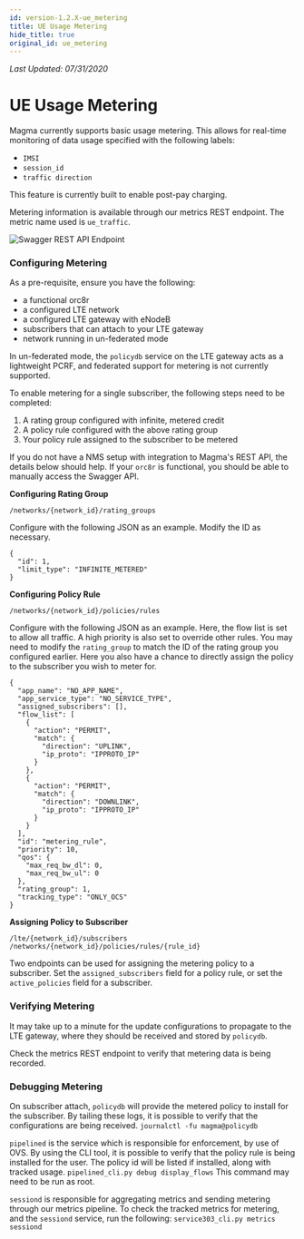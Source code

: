 ```yaml
---
id: version-1.2.X-ue_metering
title: UE Usage Metering
hide_title: true
original_id: ue_metering
---
```


*Last Updated: 07/31/2020*

# UE Usage Metering

Magma currently supports basic usage metering. This allows for real-time
monitoring of data usage specified with the following labels:
- `IMSI`
- `session_id`
- `traffic direction`

This feature is currently built to enable post-pay charging.

Metering information is available through our metrics REST endpoint.
The metric name used is `ue_traffic`.

![Swagger REST API Endpoint](../../../docs/assets/ue_metering.png)

### Configuring Metering

As a pre-requisite, ensure you have the following:

* a functional orc8r
* a configured LTE network
* a configured LTE gateway with eNodeB
* subscribers that can attach to your LTE gateway
* network running in un-federated mode

In un-federated mode, the `policydb` service on the LTE gateway acts
as a lightweight PCRF, and federated support for metering is not currently
supported.

To enable metering for a single subscriber,
the following steps need to be completed:

1. A rating group configured with infinite, metered credit
2. A policy rule configured with the above rating group
3. Your policy rule assigned to the subscriber to be metered

If you do not have a NMS setup with integration to Magma's REST API, the
details below should help. If your `orc8r` is functional, you should be able to
manually access the Swagger API.

**Configuring Rating Group**

`/networks/{network_id}/rating_groups`

Configure with the following JSON as an example. Modify the ID as necessary.

```
{
  "id": 1,
  "limit_type": "INFINITE_METERED"
}
```

**Configuring Policy Rule**

`/networks/{network_id}/policies/rules`

Configure with the following JSON as an example. Here, the flow list is set
to allow all traffic. A high priority is also set to override other rules.
You may need to modify the `rating_group` to match the ID of the rating group
you configured earlier. Here you also have a chance to directly assign the
policy to the subscriber you wish to meter for.

```
{
  "app_name": "NO_APP_NAME",
  "app_service_type": "NO_SERVICE_TYPE",
  "assigned_subscribers": [],
  "flow_list": [
    {
      "action": "PERMIT",
      "match": {
        "direction": "UPLINK",
        "ip_proto": "IPPROTO_IP"
      }
    },
    {
      "action": "PERMIT",
      "match": {
        "direction": "DOWNLINK",
        "ip_proto": "IPPROTO_IP"
      }
    }
  ],
  "id": "metering_rule",
  "priority": 10,
  "qos": {
    "max_req_bw_dl": 0,
    "max_req_bw_ul": 0
  },
  "rating_group": 1,
  "tracking_type": "ONLY_OCS"
}
```

**Assigning Policy to Subscriber**

`/lte/{network_id}/subscribers`
`/networks/{network_id}/policies/rules/{rule_id}`

Two endpoints can be used for assigning the metering policy to a subscriber.
Set the `assigned_subscribers` field for a policy rule, or set the
`active_policies` field for a subscriber.


### Verifying Metering

It may take up to a minute for the update configurations to propagate to
the LTE gateway, where they should be received and stored by `policydb`.

Check the metrics REST endpoint to verify that metering data is being recorded.

### Debugging Metering

On subscriber attach, `policydb` will provide the metered policy to install for
the subscriber. By tailing these logs, it is possible to verify that the
configurations are being received.
`journalctl -fu magma@policydb`

`pipelined` is the service which is responsible for enforcement, by use of OVS.
By using the CLI tool, it is possible to verify that the policy rule is being
installed for the user. The policy id will be listed if installed, along with
tracked usage.
`pipelined_cli.py debug display_flows`
This command may need to be run as root.

`sessiond` is responsible for aggregating metrics and sending metering through
our metrics pipeline. To check the tracked metrics for metering, and the
`sessiond` service, run the following:
`service303_cli.py metrics sessiond`
